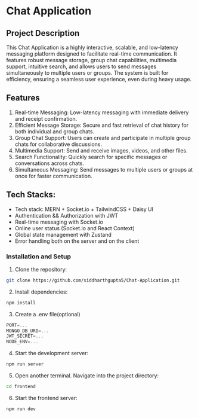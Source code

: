 # Chat Application

## Project Description

This Chat Application is a highly interactive, scalable, and low-latency messaging platform designed to facilitate real-time communication. It features robust message storage, group chat capabilities, multimedia support, intuitive search, and allows users to send messages simultaneously to multiple users or groups. The system is built for efficiency, ensuring a seamless user experience, even during heavy usage.

## Features

1. Real-time Messaging: Low-latency messaging with immediate delivery and receipt confirmation.
2. Efficient Message Storage: Secure and fast retrieval of chat history for both individual and group chats.
3. Group Chat Support: Users can create and participate in multiple group chats for collaborative discussions.
4. Multimedia Support: Send and receive images, videos, and other files.
5. Search Functionality: Quickly search for specific messages or conversations across chats.
6. Simultaneous Messaging: Send messages to multiple users or groups at once for faster communication.


## Tech Stacks:

-   Tech stack: MERN + Socket.io + TailwindCSS + Daisy UI
-   Authentication && Authorization with JWT
-   Real-time messaging with Socket.io
-   Online user status (Socket.io and React Context)
-   Global state management with Zustand
-   Error handling both on the server and on the client

### Installation and Setup

1. Clone the repository:
```bash
git clone https://github.com/siddharthgupta5/Chat-Application.git
```
2. Install dependencies:
```bash
npm install
```

3. Create a .env file(optional)
```js
PORT=...
MONGO_DB_URI=...
JWT_SECRET=...
NODE_ENV=...
```

4. Start the development server:
```bash
npm run server
```

5. Open another terminal. Navigate into the project directory:
```bash
cd frontend
```

6. Start the frontend server:
```bash
npm run dev
```
   
   




